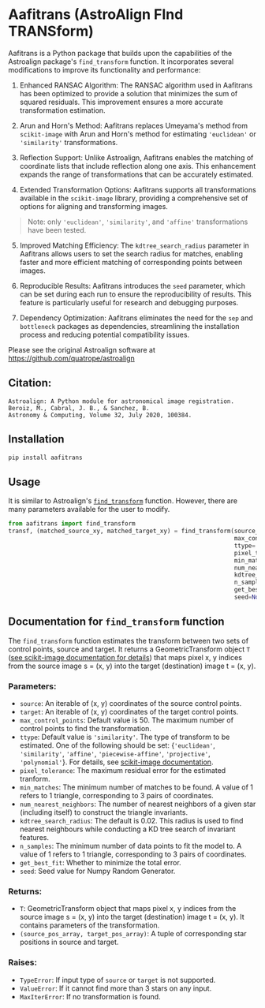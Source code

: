 # Aafitrans (AstroAlign FInd TRANSform)

Aafitrans is a Python package that builds upon the capabilities of the Astroalign package's `find_transform` function. It incorporates several modifications to improve its functionality and performance:

1. Enhanced RANSAC Algorithm: The RANSAC algorithm used in Aafitrans has been optimized to provide a solution that minimizes the sum of squared residuals. This improvement ensures a more accurate transformation estimation.

2. Arun and Horn's Method: Aafitrans replaces Umeyama's method from `scikit-image` with Arun and Horn's method for estimating `'euclidean'` or `'similarity'` transformations. 

3. Reflection Support: Unlike Astroalign, Aafitrans enables the matching of coordinate lists that include reflection along one axis. This enhancement expands the range of transformations that can be accurately estimated.

4. Extended Transformation Options: Aafitrans supports all transformations available in the `scikit-image` library, providing a comprehensive set of options for aligning and transforming images.
> Note: only `'euclidean'`, `'similarity'`, and `'affine'` transformations have been tested.

5. Improved Matching Efficiency: The `kdtree_search_radius` parameter in Aafitrans allows users to set the search radius for matches, enabling faster and more efficient matching of corresponding points between images.

6. Reproducible Results: Aafitrans introduces the `seed` parameter, which can be set during each run to ensure the reproducibility of results. This feature is particularly useful for research and debugging purposes.

7. Dependency Optimization: Aafitrans eliminates the need for the `sep` and `bottleneck` packages as dependencies, streamlining the installation process and reducing potential compatibility issues.

Please see the original Astroalign software at https://github.com/quatrope/astroalign
  
## Citation:
```
Astroalign: A Python module for astronomical image registration.
Beroiz, M., Cabral, J. B., & Sanchez, B.
Astronomy & Computing, Volume 32, July 2020, 100384.
```


## Installation
```bash
pip install aafitrans
```

## Usage 
It is similar to Astroalign's [`find_transform`](https://astroalign.quatrope.org/en/latest/tutorial.html#finding-the-transformation) function. However, there are many parameters available for the user to modify. 
```python
from aafitrans import find_transform
transf, (matched_source_xy, matched_target_xy) = find_transform(source_xy, target_xy,
                                                                max_control_points=50,
                                                                ttype='similarity',
                                                                pixel_tolerance=2,
                                                                min_matches=4,
                                                                num_nearest_neighbors=8,
                                                                kdtree_search_radius=0.02,
                                                                n_samples=1,
                                                                get_best_fit=True,
                                                                seed=None)

```

## Documentation for `find_transform` function

The `find_transform` function estimates the transform between two sets of control points, source and target. It returns a GeometricTransform object `T` ([see scikit-image documentation for details](https://scikit-image.org/docs/stable/auto_examples/transform/plot_transform_types.html#sphx-glr-auto-examples-transform-plot-transform-types-py)) that maps pixel x, y indices from the source image s = (x, y) into the target (destination) image t = (x, y). 

### Parameters:
- `source`: An iterable of (x, y) coordinates of the source control points.
- `target`: An iterable of (x, y) coordinates of the target control points.
- `max_control_points`: Default value is 50. The maximum number of control points to find the transformation.
- `ttype`: Default value is `'similarity'`. The type of transform to be estimated. One of the following should be set: {`'euclidean'`, `'similarity'`, `'affine'`, `'piecewise-affine'`, `'projective'`, `'polynomial'`}. For details, see [scikit-image documentation](https://scikit-image.org/docs/stable/api/skimage.transform.html#skimage.transform.estimate_transform). 
- `pixel_tolerance`: The maximum residual error for the estimated tranform.            
- `min_matches`: The minimum number of matches to be found. A value of 1 refers to 1 triangle, corresponding to 3 pairs of coordinates. 
- `num_nearest_neighbors`: The number of nearest neighbors of a given star (including itself) to construct the triangle invariants.                      
- `kdtree_search_radius`: The default is 0.02. This radius is used to find nearest neighbours while conducting a KD tree search of invariant features. 
- `n_samples`: The minimum number of data points to fit the model to. A value of 1 refers to 1 triangle, corresponding to 3 pairs of coordinates. 
- `get_best_fit`: Whether to minimize the total error.                          
- `seed`: Seed value for Numpy Random Generator.

### Returns:
- `T`: GeometricTransform object that maps pixel x, y indices from the source image s = (x, y) into the target (destination) image t = (x, y). It contains parameters of the transformation.
- `(source_pos_array, target_pos_array)`: A tuple of corresponding star positions in source and target.

### Raises:
- `TypeError`: If input type of `source` or `target` is not supported.
- `ValueError`: If it cannot find more than 3 stars on any input.
- `MaxIterError`: If no transformation is found.
